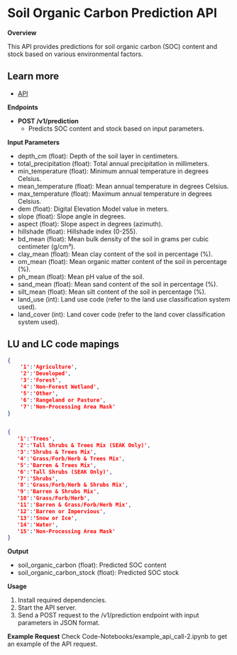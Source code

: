 # Soil Organic Carbon Prediction API

**Overview**

This API provides predictions for soil organic carbon (SOC) content and stock based on various environmental factors.

## Learn more

* [API](https://connect.doit.wisc.edu/soil_organic_carbon_prediction/)

**Endpoints**

* **POST /v1/prediction**
  * Predicts SOC content and stock based on input parameters.

**Input Parameters**

* depth_cm (float): Depth of the soil layer in centimeters.
* total_precipitation (float): Total annual precipitation in millimeters.
* min_temperature (float): Minimum annual temperature in degrees Celsius.
* mean_temperature (float): Mean annual temperature in degrees Celsius.
* max_temperature (float): Maximum annual temperature in degrees Celsius.
* dem (float): Digital Elevation Model value in meters.
* slope (float): Slope angle in degrees.
* aspect (float): Slope aspect in degrees (azimuth).
* hillshade (float): Hillshade index (0-255).
* bd_mean (float): Mean bulk density of the soil in grams per cubic centimeter (g/cm³).
* clay_mean (float): Mean clay content of the soil in percentage (%).
* om_mean (float): Mean organic matter content of the soil in percentage (%).
* ph_mean (float): Mean pH value of the soil.
* sand_mean (float): Mean sand content of the soil in percentage (%).
* silt_mean (float): Mean silt content of the soil in percentage (%).
* land_use (int): Land use code (refer to the land use classification system used).
* land_cover (int): Land cover code (refer to the land cover classification system used).

## LU and LC code mapings
```json
{
    '1':'Agriculture',
    '2':'Developed',
    '3':'Forest',
    '4':'Non-Forest Wetland',
    '5':'Other',
    '6':'Rangeland or Pasture',
    '7':'Non-Processing Area Mask'
}


{
   '1':'Trees',
   '2':'Tall Shrubs & Trees Mix (SEAK Only)',
   '3':'Shrubs & Trees Mix',
   '4':'Grass/Forb/Herb & Trees Mix',
   '5':'Barren & Trees Mix',
   '6':'Tall Shrubs (SEAK Only)',
   '7':'Shrubs',
   '8':'Grass/Forb/Herb & Shrubs Mix',
   '9':'Barren & Shrubs Mix',
   '10':'Grass/Forb/Herb',
   '11':'Barren & Grass/Forb/Herb Mix',
   '12':'Barren or Impervious',
   '13':'Snow or Ice',
   '14':'Water',
   '15':'Non-Processing Area Mask'
}
```

**Output**

* soil_organic_carbon (float): Predicted SOC content
* soil_organic_carbon_stock (float): Predicted SOC stock

**Usage**

1. Install required dependencies.
2. Start the API server.
3. Send a POST request to the /v1/prediction endpoint with input parameters in JSON format.

**Example Request**
Check Code-Notebooks/example_api_call-2.ipynb to get an example of the API request.
